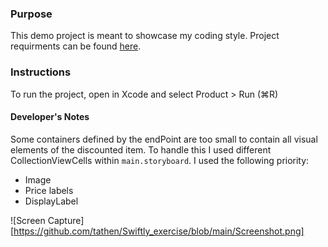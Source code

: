 ### Purpose
This demo project is meant to showcase my coding style. Project requirments can be found [here](https://github.com/Swiftly-Systems/code-exercise-ios).

### Instructions
To run the project, open in Xcode and select Product > Run (⌘R)


#### Developer's Notes
Some containers defined by the endPoint are too small to contain all visual elements of the discounted item. To handle this I used different CollectionViewCells within `main.storyboard`. I used the following priority:

- Image
- Price labels
- DisplayLabel

![Screen Capture][https://github.com/tathen/Swiftly_exercise/blob/main/Screenshot.png]
